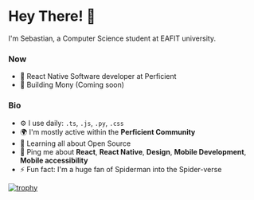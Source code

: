 # Hey There! 👋

I'm Sebastian, a Computer Science student at EAFIT university. 

### Now

- 🏢 React Native Software developer at Perficient
- 📱 Building Mony (Coming soon)

### Bio
- ⚙️ I use daily: `.ts`, `.js`, `.py`, `.css`
- 🌍 I'm mostly active within the **Perficient Community**
- 🌱 Learning all about Open Source
- 💬 Ping me about **React**, **React Native**, **Design**, **Mobile Development**, **Mobile accessibility**
- ⚡️ Fun fact: I'm a huge fan of Spiderman into the Spider-verse 

[![trophy](https://github-profile-trophy.vercel.app/?username=sebasbeleno&rank=-C,-B&margin-w=15)](https://github.com/sebasbeleno)

